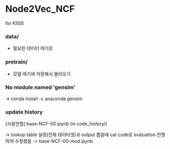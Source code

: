 # Node2Vec_NCF
for KIISS


### data/
- 필요한 데이터 여기로

### pretrain/
- 모델 여기에 저장해서 불러오기


### No module named 'gensim'
-> conda install -c anaconda gensim



### update history

[사용안함] base-NCF-00.ipynb (in code_history/)

-> lookup table 설정(전체 데이터셋)과 
output 뽑을때 cat code로 evaluation 진행하여
수정했음 -> base-NCF-00-mod.ipynb
